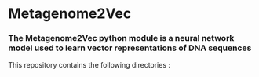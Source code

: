 # Metagenome2Vec

### The Metagenome2Vec python module is a neural network model used to learn vector representations of DNA sequences 

This repository contains the following directories :

